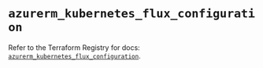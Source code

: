 # `azurerm_kubernetes_flux_configuration`

Refer to the Terraform Registry for docs: [`azurerm_kubernetes_flux_configuration`](https://registry.terraform.io/providers/hashicorp/azurerm/4.20.0/docs/resources/kubernetes_flux_configuration).
